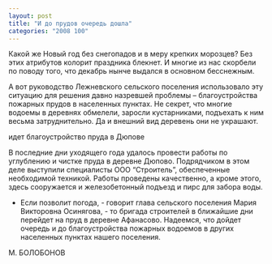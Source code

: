 ```yaml
---
layout: post
title: "И до прудов очередь дошла"
categories: "2008 100"
---
```


Какой же Новый год без снегопадов и в меру крепких морозцев? Без этих атрибутов колорит праздника блекнет. И многие из нас скорбели по поводу того, что декабрь нынче выдался в основном бесснежным.

А вот руководство Лежневского сельского поселения использовало эту ситуацию для решения давно назревшей проблемы – благоустройства пожарных прудов в населенных пунктах. Не секрет, что многие водоемы в деревнях обмелели, заросли кустарниками, подъехать к ним весьма затруднительно. Да и внешний вид деревень они не украшают.

идет благоустройство пруда в Дюпове

В последние дни уходящего года удалось провести работы по углублению и чистке пруда в деревне Дюпово. Подрядчиком в этом деле выступили специалисты ООО “Строитель”, обеспеченные необходимой техникой. Работы проведены качественно, а кроме этого, здесь сооружается и железобетонный подъезд и пирс для забора воды.

- Если позволит погода, - говорит глава сельского поселения Мария Викторовна Осинягова, - то бригада строителей в ближайшие дни перейдет на пруд в деревне Афанасово. Надеемся, что дойдет очередь и до благоустройства пожарных водоемов в других населенных пунктах нашего поселения.

М. БОЛОБОНОВ


